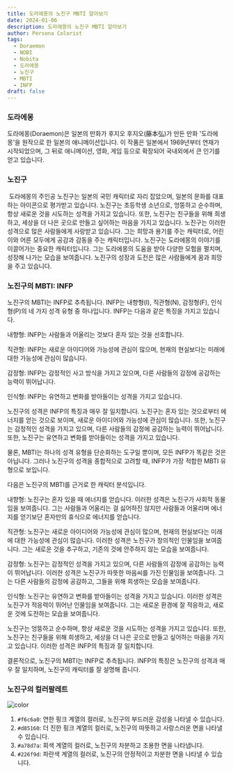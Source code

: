 ```yaml
---
title: 도라에몽의 노진구 MBTI 알아보기
date: 2024-01-06
description: 도라에몽의 노진구 MBTI 알아보기
author: Persona Colorist
tags:
  - Doraemon
  - NOBI
  - Nobita
  - 도라에몽
  - 노진구
  - MBTI
  - INFP
draft: false
---
```

### 도라에몽
도라에몽(Doraemon)은 일본의 만화가 후지오 후지오(藤本弘)가 만든 만화 '도라에몽'을 원작으로 한 일본의 애니메이션입니다. 이 작품은 일본에서 1969년부터 연재가 시작되었으며, 그 뒤로 애니메이션, 영화, 게임 등으로 확장되어 국내외에서 큰 인기를 얻고 있습니다.

### 노진구
 도라에몽의 주인공 노진구는 일본의 국민 캐릭터로 자리 잡았으며, 일본의 문화를 대표하는 아이콘으로 평가받고 있습니다.
노진구는 초등학생 소년으로, 엉뚱하고 순수하며, 항상 새로운 것을 시도하는 성격을 가지고 있습니다. 또한, 노진구는 친구들을 위해 희생하고, 세상을 더 나은 곳으로 만들고 싶어하는 마음을 가지고 있습니다.
노진구는 이러한 성격으로 많은 사람들에게 사랑받고 있습니다. 그는 희망과 용기를 주는 캐릭터로, 어린이와 어른 모두에게 공감과 감동을 주는 캐릭터입니다.
노진구는 도라에몽의 이야기를 이끌어가는 중요한 캐릭터입니다. 그는 도라에몽의 도움을 받아 다양한 모험을 펼치며, 성장해 나가는 모습을 보여줍니다. 노진구의 성장과 도전은 많은 사람들에게 꿈과 희망을 주고 있습니다.

### 노진구의 MBTI: INFP
  
노진구의 MBTI는 INFP로 추측됩니다. INFP는 내향형(I), 직관형(N), 감정형(F), 인식형(P)의 네 가지 성격 유형 중 하나입니다. INFP는 다음과 같은 특징을 가지고 있습니다.

내향형: INFP는 사람들과 어울리는 것보다 혼자 있는 것을 선호합니다.

직관형: INFP는 새로운 아이디어와 가능성에 관심이 많으며, 현재의 현실보다는 미래에 대한 가능성에 관심이 많습니다.

감정형: INFP는 감정적인 사고 방식을 가지고 있으며, 다른 사람들의 감정에 공감하는 능력이 뛰어납니다.

인식형: INFP는 유연하고 변화를 받아들이는 성격을 가지고 있습니다.

노진구의 성격은 INFP의 특징과 매우 잘 일치합니다. 노진구는 혼자 있는 것으로부터 에너지를 얻는 것으로 보이며, 새로운 아이디어와 가능성에 관심이 많습니다. 또한, 노진구는 감정적인 성격을 가지고 있으며, 다른 사람들의 감정에 공감하는 능력이 뛰어납니다. 또한, 노진구는 유연하고 변화를 받아들이는 성격을 가지고 있습니다.

물론, MBTI는 하나의 성격 유형을 단순화하는 도구일 뿐이며, 모든 INFP가 똑같은 것은 아닙니다. 그러나 노진구의 성격을 종합적으로 고려할 때, INFP가 가장 적합한 MBTI 유형으로 보입니다.

다음은 노진구의 MBTI를 근거로 한 캐릭터 분석입니다.

내향형: 노진구는 혼자 있을 때 에너지를 얻습니다. 이러한 성격은 노진구가 사회적 동물임을 보여줍니다. 그는 사람들과 어울리는 걸 싫어하진 않지만 사람들과 어울리며 에너지를 얻기보단 혼자만의 휴식으로 에너지를 얻습니다.

직관형: 노진구는 새로운 아이디어와 가능성에 관심이 많으며, 현재의 현실보다는 미래에 대한 가능성에 관심이 많습니다. 이러한 성격은 노진구가 창의적인 인물임을 보여줍니다. 그는 새로운 것을 추구하고, 기존의 것에 안주하지 않는 모습을 보여줍니다.

감정형: 노진구는 감정적인 성격을 가지고 있으며, 다른 사람들의 감정에 공감하는 능력이 뛰어납니다. 이러한 성격은 노진구가 따뜻한 마음씨를 가진 인물임을 보여줍니다. 그는 다른 사람들의 감정에 공감하고, 그들을 위해 희생하는 모습을 보여줍니다.

인식형: 노진구는 유연하고 변화를 받아들이는 성격을 가지고 있습니다. 이러한 성격은 노진구가 적응력이 뛰어난 인물임을 보여줍니다. 그는 새로운 환경에 잘 적응하고, 새로운 것에 도전하는 모습을 보여줍니다.

노진구는 엉뚱하고 순수하며, 항상 새로운 것을 시도하는 성격을 가지고 있습니다. 또한, 노진구는 친구들을 위해 희생하고, 세상을 더 나은 곳으로 만들고 싶어하는 마음을 가지고 있습니다. 이러한 성격은 INFP의 특징과 잘 일치합니다.

결론적으로, 노진구의 MBTI는 INFP로 추측됩니다. INFP의 특징은 노진구의 성격과 매우 잘 일치하며, 노진구의 캐릭터를 잘 설명해 줍니다.

### 노진구의 컬러팔레트

![color](https://i.imgur.com/2jVOfbo.png#center)

1.  `#f6c6a0`: 연한 핑크 계열의 컬러로, 노진구의 부드러운 감성을 나타낼 수 있습니다.
2. `#d85160`: 더 진한 핑크 계열의 컬러로, 노진구의 따뜻하고 사랑스러운 면을 나타낼 수 있습니다.
3. `#a78d7a`: 회색 계열의 컬러로, 노진구의 차분하고 조용한 면을 나타냅니다.
4. `#226f9d`: 파란색 계열의 컬러로, 노진구의 안정적이고 차분한 면을 나타낼 수 있습니다.